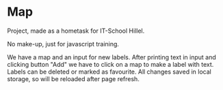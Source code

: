 # Map

Project, made as a hometask for IT-School Hillel.

No make-up, just for javascript training.

We have a map and an input for new labels. After printing text in input and clicking button "Add" we have to click on a map to make a label with text.
Labels can be deleted or marked as favourite. 
All changes saved in local storage, so will be reloaded after page refresh.
